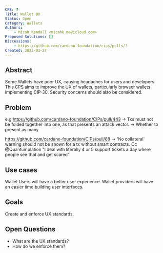 ```yaml
---
CPS: ?
Title: Wallet UX
Status: Open
Category: Wallets
Authors:
    - Micah Kendall <micahk.me@icloud.com>
Proposed Solutions: []
Discussions:
    - https://github.com/cardano-foundation/cips/pulls/?
Created: 2023-01-27
---
```


## Abstract
Some Wallets have poor UX, causing headaches for users and developers. This CPS aims to improve the UX of wallets, particularly browser wallets implementing CIP-30. Security concerns should also be considered.

## Problem
<!-- A more elaborate description of the problem and its context. This section should explain what motivates the writing of the CPS document. -->

e.g
https://github.com/cardano-foundation/CIPs/pull/443
-> Txs must not be folded together into one, as that presents an attack vector.
-> Whether to present as many 

https://github.com/cardano-foundation/CIPs/pull/88
-> 'No collateral' warning should not be shown for a tx without smart contracts. Cc @Quantumplation "I deal with literally 4 or 5 support tickets a day where people see that and get scared"


## Use cases
Wallet Users will have a better user experience. Wallet providers will have an easier time building user interfaces.

## Goals
Create and enforce UX standards.

## Open Questions
- What are the UX standards?
- How do we enforce them?
